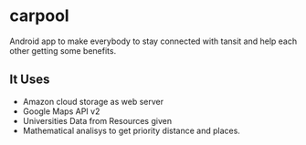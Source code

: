 # carpool
Android app to make everybody to stay connected with tansit and help each other getting some benefits.

## It Uses
* Amazon cloud storage as web server
* Google Maps API v2
* Universities Data from Resources given
* Mathematical analisys to get priority distance and places.
